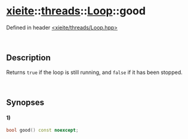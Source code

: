 # [xieite](../../xieite.md)\:\:[threads](../../threads.md)\:\:[Loop](../Loop.md)\:\:good
Defined in header [<xieite/threads/Loop.hpp>](../../../include/xieite/threads/Loop.hpp)

&nbsp;

## Description
Returns `true` if the loop is still running, and `false` if it has been stopped.

&nbsp;

## Synopses
#### 1)
```cpp
bool good() const noexcept;
```
